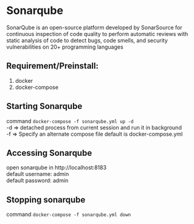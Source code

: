 # Sonarqube
SonarQube is an open-source platform developed by SonarSource for continuous inspection of code quality to perform automatic reviews with static analysis of code to detect bugs, code smells, and security vulnerabilities on 20+ programming languages

## Requirement/Preinstall:
1. docker
2. docker-compose
## Starting Sonarqube
command `docker-compose -f sonarqube.yml up -d` <br />
-d => detached process from current session and run it in background<br />
-f => Specify an alternate compose file default is docker-compose.yml

## Accessing Sonarqube
open sonarqube in http://localhost:8183<br>
default username: admin<br>
default password: admin<br>
## Stopping sonarqube
command `docker-compose -f sonarqube.yml down`


